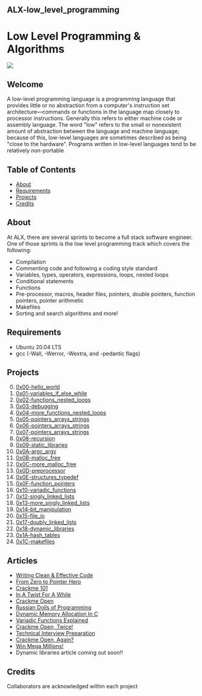 ## ALX-low_level_programming

# Low Level Programming & Algorithms
![](https://s3.amazonaws.com/intranet-projects-files/holbertonschool-low_level_programming/212/cisfun.jpg)

## Welcome
A low-level programming language is a programming language that provides little or no abstraction from a computer's instruction set architecture—commands or functions in the language map closely to processor instructions. Generally this refers to either machine code or assembly language. The word "low" refers to the small or nonexistent amount of abstraction between the language and machine language; because of this, low-level languages are sometimes described as being "close to the hardware". Programs written in low-level languages tend to be relatively non-portable

## Table of Contents
* [About](#about)
* [Requirements](#requirements)
* [Projects](#projects)
* [Credits](#credits)

## About
At ALX, there are several sprints to become a full stack software engineer. One of those sprints is the low level programming track which covers the following:

- Compilation
- Commenting code and following a coding style standard
- Variables, types, operators, expressions, loops, nested loops
- Conditional statements
- Functions
- Pre-processor, macros, header files, pointers, double pointers, function pointers, pointer arithmetic
- Makefiles
- Sorting and search algorithms
and more!

## Requirements
* Ubuntu 20.04 LTS
* gcc (-Wall, -Werror, -Wextra, and -pedantic flags)

## Projects
0. [0x00-hello_world](./0x00-hello_world)
1. [0x01-variables_if_else_while](./0x01-variables_if_else_while)
2. [0x02-functions_nested_loops](./0x02-functions_nested_loops)
3. [0x03-debugging](./0x03-debugging)
4. [0x04-more_functions_nested_loops](./0x04-more_functions_nested_loops)
5. [0x05-pointers_arrays_strings](./0x05-pointers_arrays_strings)
6. [0x06-pointers_arrays_strings](./0x06-pointers_arrays_strings)
7. [0x07-pointers_arrays_strings](./0x07-pointers_arrays_strings)
8. [0x08-recursion](./0x08-recursion)
9. [0x09-static_libraries](./0x09-static_libraries)
10. [0x0A-argc_argv](./0x0A-argc_argv)
11. [0x0B-malloc_free](./0x0B-malloc_free)
12. [0x0C-more_malloc_free](./0x0C-more_malloc_free)
13. [0x0D-preprocessor](./0x0D-preprocessor)
14. [0x0E-structures_typedef](./0x0E-structures_typedef)
15. [0x0F-function_pointers](./0x0F-function_pointers)
16. [0x10-variadic_functions](./0x10-variadic_functions)
17. [0x12-singly_linked_lists](./0x12-singly_linked_lists)
18. [0x13-more_singly_linked_lists](./0x13-more_singly_linked_lists)
19. [0x14-bit_manipulation](./0x14-bit_manipulation)
20. [0x15-file_io](./0x15-file_io)
21. [0x17-doubly_linked_lists](./0x17-doubly_linked_lists)
22. [0x18-dynamic_libraries](0x18-dynamic_libraries)
23. [0x1A-hash_tables](./0x1A-hash_tables)
24. [0x1C-makefiles](./0x1C-makefiles)

## Articles
* [Writing Clean & Effective Code](https://medium.com/@onepunchcoder/writing-clean-effective-code-b29dcfb09ae)
* [From Zero to Pointer Hero](https://medium.com/@onepunchcoder/from-zero-to-pointer-hero-2608c4d7ca19)
* [Crackme 101](https://medium.com/@onepunchcoder/crackme-101-cf657cf81c0)
* [In A Twist For A While](https://medium.com/@onepunchcoder/in-a-twist-for-a-while-b3e34939ad7d)
* [Crackme Open](https://medium.com/@onepunchcoder/crackme-open-9aa73dc2962)
* [Russian Dolls of Programming](https://medium.com/@onepunchcoder/russian-dolls-of-programming-9a530e16f843)
* [Dynamic Memory Allocation In C](https://medium.com/@onepunchcoder/dynamic-memory-allocation-in-c-4f21e8f01648)
* [Variadic Functions Explained](https://medium.com/@onepunchcoder/variadic-functions-explained-fd3b4ab6fd84)
* [Crackme Open, Twice!](https://medium.com/@onepunchcoder/crackme-open-twice-821a9f8c9a87)
* [Technical Interview Preparation](https://medium.com/@onepunchcoder/technical-interview-preparation-eed536f2254d)
* [Crackme Open, Again?](https://medium.com/@onepunchcoder/crackme-open-again-95b306cea122)
* [Win Mega Millions!](https://onepunchcoder.medium.com/win-mega-millions-7b5a9986bbdf?source=friends_link&sk=dff2d12c9c137566d1afe55de07551e3)
* Dynamic libraries article coming out soon!!

## Credits
Collaborators are acknowledged within each project

